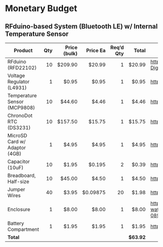 # Monetary Budget

## RFduino-based System (Bluetooth LE) w/ Internal Temperature Sensor
Product|Qty|Price (bulk)|Price Ea|Req’d Qty|Total|Link
---|--:|--:|--:|--:|--:|---
RFduino (RFD22102)|10|$209.90|$20.99|1|$20.99|http://www.mouser.com/ProductDetail/RF-Digital-Wireless/RFD22102
Voltage Regulator (L4931)|1|$0.95|$0.95|1|$0.95|https://www.adafruit.com/products/2166
Temperature Sensor (MCP9808)|10|$44.60|$4.46|1|$4.46|http://www.adafruit.com/product/1782
ChronoDot RTC (DS3231)|10|$157.50|$15.75|1|$15.75|http://www.adafruit.com/product/255
MicroSD Card w/ Adaptor (4GB)|1|$4.95|$4.95|1|$4.95|http://www.amazon.com/dp/B00200K1TS
Capacitor (10uF)|10|$1.95|$0.195|2|$0.39|https://www.adafruit.com/product/2195
Breadboard, Half-size|10|$45.00|$4.50|1|$4.50|http://www.adafruit.com/products/64
Jumper Wires|40|$3.95|$0.09875|20|$1.98|http://www.adafruit.com/products/825
Enclosure|1|$8.00|$8.00|1|$8.00|http://www.kmart.com/coleman-watertight-container/p-089W004711075001P?prdNo=13
Battery Compartment|1|$1.95|$1.95|1|$1.95|https://www.sparkfun.com/products/10891
**Total**|||||**$63.92**|
